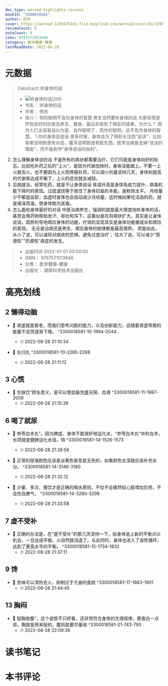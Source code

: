 ```yaml
---
doc_type: weread-highlights-reviews
bookId: "3300018581"
author: 佟彤
cover: https://weread-1258476243.file.myqcloud.com/weread/cover/81/3300018581/t7_3300018581.jpg
reviewCount: 0
noteCount: 9
isbn: 9787571013646
category: 医学健康-健康
lastReadDate: 2022-08-28
---
```

# 元数据
> [!abstract] 听身体的话
> - ![ 听身体的话|200](https://weread-1258476243.file.myqcloud.com/weread/cover/81/3300018581/t7_3300018581.jpg)
> - 书名： 听身体的话
> - 作者： 佟彤
> - 简介： 你的聪明不及你身体的智慧 
养生当然要听身体的话 
大家经常是怀抱良好的初衷去养生、健身，最后却收到了相反的结果，为什么？ 
因为人们太容易自以为是、自作聪明了，而你的聪明，远不及你身体的智慧。
1.你的身体会说话 
很多时候，身体会为了得到关注而“说话”，比如咳嗽说明肺里有炎症，腹泻说明肠道有脏东西。医学治病是去掉“说话的理由”，而不是剥夺“身体说话的权利”。 
2. 怎么理解身体说的话 
不是所有的病状都需要治疗，它们可能是身体向好的标志。比如吃补药之后的“上火”，是因为代谢加快时，身体没能跟上。不要一上火就去火，也不要因为上火而停服补药，可以调小剂量坚持几天，身体和提高的代谢率达成平衡了，上火的症状就会减轻。 
3. 见病就治，经常吃药，就是不让身体说话 
体温升高是身体免疫力提升、病毒机能下降时的表现。过度退烧等于按住了身体抗敌的本能，是粉饰太平。
月经量少不都是血瘀，血虚时身体也会自动减少月经量，这时候如果吃活血的药，就是竭泽而渔，使身体勉为其难。 
4. 怎么能和身体最好的对话 
中医治病养生，强调的就是最大限度地听身体的话，甚至会用药物帮助发汗、呕吐和泻下，这看似是在将病状扩大，其实是让身体说话，因势利导地顺应身体的功能，疗效的显现其实是身体功能被成全和顺应的表现。 
无论是治病还是养生，顺应身体的规律都是最高境界。 
若能如此，从小了说，可以减轻对病状的恐惧，避免过度治疗； 
往大了说，可以减少“医源性”“药源性”病症的发生。
> - 出版时间 2022-01-01 00:00:00
> - ISBN： 9787571013646
> - 分类： 医学健康-健康
> - 出版社： 湖南科学技术出版社

# 高亮划线

## 2 懒得动脑


- 📌 肾虚就是衰老，而我们思考问题的能力，以及创新能力，会随着肾虚导致的能量不足而逐渐下降。 ^3300018581-10-1994-2044
    - ⏱ 2022-08-28 21:10:34 

- 📌 左归丸 ^3300018581-10-2265-2268
    - ⏱ 2022-08-28 21:11:12 
## 3 心慌


- 📌 生脉饮”顾名思义，是可以使血脉充盛无阻、血液 ^3300018581-11-1987-2009
    - ⏱ 2022-08-28 21:15:39 
## 6 喝了就尿


- 📌 参苓白术丸”。因为脾虚，身体不能很好地运化水，“参苓白术丸”中的白术，长项就是健脾运化水湿，特 ^3300018581-14-1526-1573
    - ⏱ 2022-08-28 21:28:56 

- 📌 正常的尿液颜色应该是淡黄色甚至是无色的，如果颜色太深就应该补充水分。 ^3300018581-14-3146-3180
    - ⏱ 2022-08-28 21:32:12 

- 📌 少量、多次、慢饮才是正确的喝水原则，不仅不会骤然给心脏增加负担，不会伤及脾气， ^3300018581-14-3260-3299
    - ⏱ 2022-08-28 21:33:58 
## 7 虚不受补


- 📌 正确的办法是，在“虚不受补”的那几天坚持一下，给身体追上新的平衡点以机会，一旦达成平衡，火自然就消退了。与此同时，身体也进入了良性循环，达到了更高水平的平衡。 ^3300018581-15-1734-1832
    - ⏱ 2022-08-28 21:37:11 
## 9 馋


- 📌 苦味可以清热去火，抑制过于亢奋的食欲 ^3300018581-17-1883-1901
    - ⏱ 2022-08-28 21:44:45 
## 13 胸闷


- 📌 挺胸收腹”，这个姿势不只好看，还非常符合身体的生理规律，更直白一点讲，胸就是用来挺的，腹则是要尽量收 ^3300018581-21-743-793
    - ⏱ 2022-08-28 22:09:36 
# 读书笔记

# 本书评论
